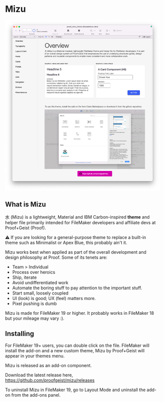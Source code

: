 # Mizu

![Mizu screenshot](mizu.png "Text to show on mouseover")

## What is Mizu
水 (Mizu) is a lightweight, Material and IBM Carbon-inspired **theme** and helper file primarily intended for FileMaker developers and affiliate devs at Proof+Geist (Proof). 

:warning: If you are looking for a general-purpose theme to replace a built-in theme such as Minimalist or Apex Blue, this probably ain't it. 

Mizu works best when applied as part of the overall development and design philosophy at Proof. Some of its tenets are:

- Team > Individual
- Process over heroics
- Ship, iterate
- Avoid undifferentiated work
- Automate the boring stuff to pay attention to the important stuff.
- Start small, loosely coupled
- UI (look) is good; UX (feel) matters more.
- Pixel pushing is dumb

Mizu is made for FileMaker 19 or higher. It probably works in FileMaker 18 but your mileage may vary :). 

## Installing

For FileMaker 19+ users, you can double click on the file. FileMaker will install the add-on and a new custom theme, Mizu by Proof+Geist will appear in your themes menu.

Mizu is released as an add-on component.

Download the latest release here, https://github.com/proofgeist/mizu/releases

To uninstall Mizu in FileMaker 19, go to Layout Mode and uninstall the add-on from the add-ons panel.
